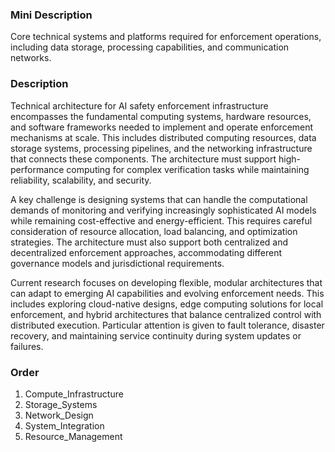 ### Mini Description

Core technical systems and platforms required for enforcement operations, including data storage, processing capabilities, and communication networks.

### Description

Technical architecture for AI safety enforcement infrastructure encompasses the fundamental computing systems, hardware resources, and software frameworks needed to implement and operate enforcement mechanisms at scale. This includes distributed computing resources, data storage systems, processing pipelines, and the networking infrastructure that connects these components. The architecture must support high-performance computing for complex verification tasks while maintaining reliability, scalability, and security.

A key challenge is designing systems that can handle the computational demands of monitoring and verifying increasingly sophisticated AI models while remaining cost-effective and energy-efficient. This requires careful consideration of resource allocation, load balancing, and optimization strategies. The architecture must also support both centralized and decentralized enforcement approaches, accommodating different governance models and jurisdictional requirements.

Current research focuses on developing flexible, modular architectures that can adapt to emerging AI capabilities and evolving enforcement needs. This includes exploring cloud-native designs, edge computing solutions for local enforcement, and hybrid architectures that balance centralized control with distributed execution. Particular attention is given to fault tolerance, disaster recovery, and maintaining service continuity during system updates or failures.

### Order

1. Compute_Infrastructure
2. Storage_Systems
3. Network_Design
4. System_Integration
5. Resource_Management
